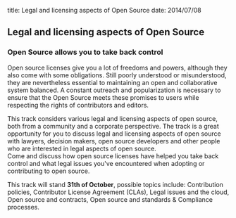 title: Legal and licensing aspects of Open Source
date: 2014/07/08


## Legal and licensing aspects of Open Source


### Open Source allows you to take back control  


Open source licenses give you a lot of freedoms and powers, although they also come with some obligations. 
Still poorly understood or misunderstood, they are nevertheless essential to maintaining an open and collaborative 
system balanced. A constant outreach and popularization is necessary to ensure that the Open Source meets these promises
to users while respecting the rights of contributors and editors.


This track considers various legal and licensing aspects of open source, both from a community and a corporate perspective.
The track is a great opportunity for you to discuss legal and licensing aspects of open source with lawyers, decision makers,
open source developers and other people who are interested in legal aspects of open source.  
Come and discuss how open source licenses have helped you take back control and what legal issues you've encountered 
when adopting or contributing to open source.


This track will stand **31th of October**, possible topics include: Contribution policies, Contributor License Agreement (CLAs),
Legal issues and the cloud, Open source and contracts, Open source and standards & Compliance processes.
